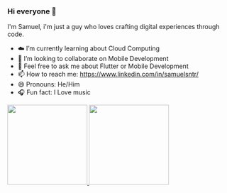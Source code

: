 ### Hi everyone 👋

I'm Samuel, i'm just a guy who loves crafting digital experiences through code. 

- ☁️ I’m currently learning about Cloud Computing
- 👯 I’m looking to collaborate on Mobile Development
- 💬 Feel free to ask me about Flutter or Mobile Development
- 📫 How to reach me: https://www.linkedin.com/in/samuelsntr/
- 😄 Pronouns: He/Him
- 🎧 Fun fact: I Love music


<p align="left">
<a href="https://github.com/samuelsntr">
  <img height="180em" src="https://github-readme-stats-eight-theta.vercel.app/api?username=gilangadhan&show_icons=true&theme=algolia&include_all_commits=true&count_private=true"/>
  <img height="180em" src="https://github-readme-stats-eight-theta.vercel.app/api/top-langs/?username=gilangadhan&layout=compact&langs_count=8&theme=algolia"/>
</a>
</p>
